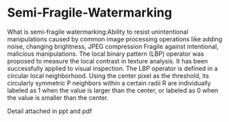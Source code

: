 # Semi-Fragile-Watermarking
What is semi-fragile watermarking:Ability to resist unintentional manipulations caused by common image processing operations like adding noise, changing brightness, JPEG compression Fragile against intentional, malicious manipulations.
The local binary pattern (LBP) operator was proposed to measure the local contrast in texture analysis. It has been successfully applied to visual inspection. The LBP operator is defined in a circular local neighborhood. Using the center pixel as the threshold, its circularly symmetric P neighbors within a certain radii R are individually labeled as 1 when the value is larger than the center, or labeled as 0 when the value is smaller than the center.

Detail attached in ppt and pdf

